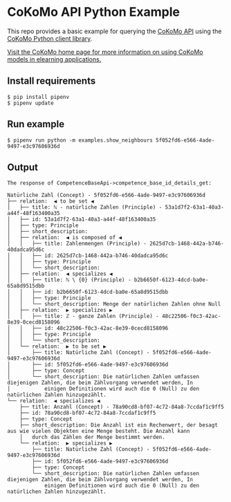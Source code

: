 # CoKoMo API Python Example

This repo provides a basic example for querying the [CoKoMo API](https://cokomo-it.de/docs/start/api/documentation/) using the [CoKoMo Python client library](https://github.com/cokomo-it/cokomo-python-client).

[Visit the CoKoMo home page for more information on using CoKoMo models in elearning applications.](https://cokomo-it.de/docs/)

## Install requirements
```shell
$ pip install pipenv
$ pipenv update
```

## Run example

```shell
$ pipenv run python -m examples.show_neighbours 5f052fd6-e566-4ade-9497-e3c97606936d
```

## Output
```
The response of CompetenceBaseApi->competence_base_id_details_get:

Natürliche Zahl (Concept) - 5f052fd6-e566-4ade-9497-e3c97606936d
├── relation:  ◀︎ to be set ◀︎ 
│   ├── title: ℕ - natürliche Zahlen (Principle) - 53a1d7f2-63a1-40a3-a44f-48f163400a35
│   ├── id: 53a1d7f2-63a1-40a3-a44f-48f163400a35
│   ├── type: Principle
│   ├── short_description: 
│   ├── relation:  ◀︎ is composed of ◀︎ 
│   │   ├── title: Zahlenmengen (Principle) - 2625d7cb-1468-442a-b746-40dadca95d6c
│   │   ├── id: 2625d7cb-1468-442a-b746-40dadca95d6c
│   │   ├── type: Principle
│   │   └── short_description: 
│   ├── relation:  ◀︎ specializes ◀︎ 
│   │   ├── title: ℕ \ {0} (Principle) - b2b6650f-6123-4dcd-ba0e-65a8d9515dbb
│   │   ├── id: b2b6650f-6123-4dcd-ba0e-65a8d9515dbb
│   │   ├── type: Principle
│   │   └── short_description: Menge der natürlichen Zahlen ohne Null
│   ├── relation:  ▶︎ specializes ▶︎ 
│   │   ├── title: ℤ - ganze Zahlen (Principle) - 48c22506-f0c3-42ac-8e39-0cecd8158096
│   │   ├── id: 48c22506-f0c3-42ac-8e39-0cecd8158096
│   │   ├── type: Principle
│   │   └── short_description: 
│   └── relation:  ▶︎ to be set ▶︎ 
│       ├── title: Natürliche Zahl (Concept) - 5f052fd6-e566-4ade-9497-e3c97606936d
│       ├── id: 5f052fd6-e566-4ade-9497-e3c97606936d
│       ├── type: Concept
│       └── short_description: Die natürlichen Zahlen umfassen diejenigen Zahlen, die beim Zählvorgang verwendet werden, In 
│           einigen Definitionen wird auch die 0 (Null) zu den natürlichen Zahlen hinzugezählt.
└── relation:  ◀︎ specializes ◀︎ 
    ├── title: Anzahl (Concept) - 78a90cd8-bf07-4c72-84a8-7ccdaf1c9ff5
    ├── id: 78a90cd8-bf07-4c72-84a8-7ccdaf1c9ff5
    ├── type: Concept
    ├── short_description: Die Anzahl ist ein Rechenwert, der besagt aus wie vielen Objekten eine Menge besteht. Die Anzahl kann 
    │   durch das Zählen der Menge bestimmt werden.
    └── relation:  ▶︎ specializes ▶︎ 
        ├── title: Natürliche Zahl (Concept) - 5f052fd6-e566-4ade-9497-e3c97606936d
        ├── id: 5f052fd6-e566-4ade-9497-e3c97606936d
        ├── type: Concept
        └── short_description: Die natürlichen Zahlen umfassen diejenigen Zahlen, die beim Zählvorgang verwendet werden, In 
            einigen Definitionen wird auch die 0 (Null) zu den natürlichen Zahlen hinzugezählt.



```
